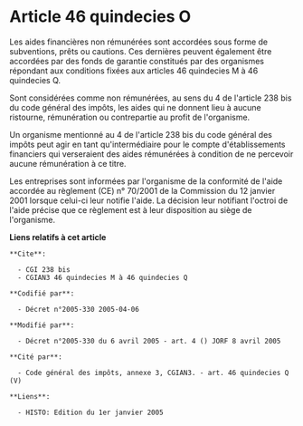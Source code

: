 # Article 46 quindecies O

Les aides financières non rémunérées sont accordées sous forme de subventions, prêts ou cautions. Ces dernières peuvent
également être accordées par des fonds de garantie constitués par des organismes répondant aux conditions fixées aux articles
46 quindecies M à 46 quindecies Q.

Sont considérées comme non rémunérées, au sens du 4 de l'article 238 bis du code général des impôts, les aides qui ne donnent
lieu à aucune ristourne, rémunération ou contrepartie au profit de l'organisme.

Un organisme mentionné au 4 de l'article 238 bis du code général des impôts peut agir en tant qu'intermédiaire pour le compte
d'établissements financiers qui verseraient des aides rémunérées à condition de ne percevoir aucune rémunération à ce titre.

Les entreprises sont informées par l'organisme de la conformité de l'aide accordée au règlement (CE) n° 70/2001 de la
Commission du 12 janvier 2001 lorsque celui-ci leur notifie l'aide. La décision leur notifiant l'octroi de l'aide précise que
ce règlement est à leur disposition au siège de l'organisme.

**Liens relatifs à cet article**

	**Cite**:

	  - CGI 238 bis
	  - CGIAN3 46 quindecies M à 46 quindecies Q

	**Codifié par**:

	  - Décret n°2005-330 2005-04-06

	**Modifié par**:

	  - Décret n°2005-330 du 6 avril 2005 - art. 4 () JORF 8 avril 2005

	**Cité par**:

	  - Code général des impôts, annexe 3, CGIAN3. - art. 46 quindecies Q (V)

	**Liens**:

	  - HISTO: Edition du 1er janvier 2005
